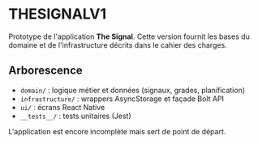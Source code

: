 # THESIGNALV1

Prototype de l'application **The Signal**. Cette version fournit les bases du domaine et de l'infrastructure décrits dans le cahier des charges.

## Arborescence
- `domain/` : logique métier et données (signaux, grades, planification)
- `infrastructure/` : wrappers AsyncStorage et façade Bolt API
- `ui/` : écrans React Native
- `__tests__/` : tests unitaires (Jest)

L'application est encore incomplète mais sert de point de départ.
